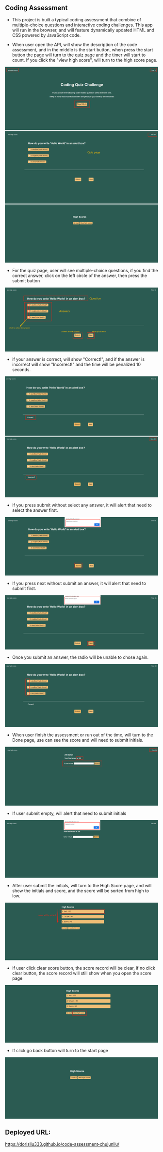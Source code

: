 ## Coding Assessment

* This project is built a typical coding assessment that combine of multiple-choice questions and interactive coding challenges. This app will run in the browser, and will feature dynamically updated HTML and CSS powered by JavaScript code. 

* When user open the API, will show the description of the code assessment, and in the middle is the start button, when press the start button the page will turn to the quiz page and the timer will start to count. If you click the "view high score", will turn to the high score page.
<img src='./image/01.png'>
<img src='./image/02.png'>
<img src='./image/01-2.png'>

* For the quiz page, user will see multiple-choice questions, if you find the correct answer, click on the left circle of the answer, then press the submit button
<img src='./image/02-2.png'>

* if your answer is correct, will show "Correct!", and if the answer is incorrect will show "Incorrect!" and the time will be penalized 10 seconds.
<img src='./image/03.png'>
<img src='./image/03-2.png'>

* If you press submit without select any answer, it will alert that need to select the answer first.
<img src='./image/04.png'>

* If you press next without submit an answer, it will alert that need to submit first.
<img src='./image/05.png'>

* Once you submit an answer, the radio will be unable to chose again.
<img src='./image/06.png'>

* When user finish the assessment or run out of the time, will turn to the Done page, use can see the score and will need to submit initials.
<img src='./image/07.png'>

* If user submit empty, will alert that need to submit initials
<img src='./image/08.png'>

* After user submit the initials, will turn to the High Score page, and will show the initials and score, and the score will be sorted from high to low.
<img src='./image/09.png'>
  
* If user click clear score button, the score record will be clear, if no click clear button, the score record will still show when you open the score page
<img src='./image/10.png'>
  
* If click go back button will turn to the start page
<img src='./image/11.png'>

## Deployed URL:
 https://dorisliu333.github.io/code-assessment-chujunliu/